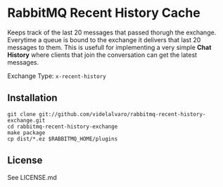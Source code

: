 # RabbitMQ Recent History Cache

Keeps track of the last 20 messages that passed thorugh the exchange. Everytime a queue is bound to the exchange it delivers that last 20 messages to them. This is usefull for implementing a very simple __Chat History__ where clients that join the conversation can get the latest messages.

Exchange Type: `x-recent-history`

## Installation ##    
    
    git clone git://github.com/videlalvaro/rabbitmq-recent-history-exchange.git
    cd rabbitmq-recent-history-exchange
    make package
    cp dist/*.ez $RABBITMQ_HOME/plugins

## License ##

See LICENSE.md
